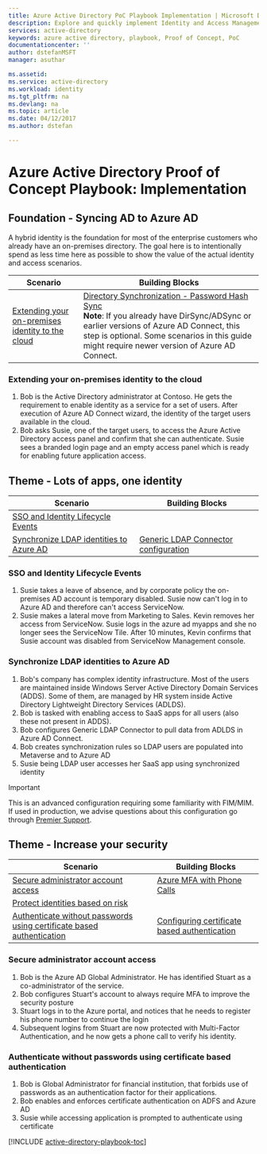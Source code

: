 ```yaml
---
title: Azure Active Directory PoC Playbook Implementation | Microsoft Docs
description: Explore and quickly implement Identity and Access Management scenarios 
services: active-directory
keywords: azure active directory, playbook, Proof of Concept, PoC
documentationcenter: ''
author: dstefanMSFT
manager: asuthar

ms.assetid: 
ms.service: active-directory
ms.workload: identity
ms.tgt_pltfrm: na
ms.devlang: na
ms.topic: article
ms.date: 04/12/2017
ms.author: dstefan

---
```

# Azure Active Directory Proof of Concept Playbook: Implementation

## Foundation - Syncing AD to Azure AD 

A hybrid identity is the foundation for most of the enterprise customers who already have an on-premises directory. The goal here is to intentionally spend as less time here as possible to show the value of the actual identity and access scenarios. 

| Scenario | Building Blocks| 
| --- | --- |  
| [Extending your on-premises identity to the cloud](#extending-your-on-premises-identity-to-the-cloud) | [Directory Synchronization - Password Hash Sync](./active-directory-playbook-building-blocks.md#directory-synchronization---password-hash-sync-phs---new-installation) <br/>**Note**: If you already have DirSync/ADSync or earlier versions of Azure AD Connect, this step is optional. Some scenarios in this guide might require newer version of Azure AD Connect.

### Extending your on-premises identity to the cloud 

1. Bob is the Active Directory administrator at Contoso. He gets the requirement to enable identity as a service for a set of users. After execution of Azure AD Connect wizard, the identity of the target users available in the cloud. 
2. Bob asks Susie, one of the target users, to access the Azure Active Directory access panel and confirm that she can authenticate. Susie sees a branded login page and an empty access panel which is ready for enabling future application access.

## Theme - Lots of apps, one identity

| Scenario | Building Blocks| 
| --- | --- |  
| [SSO and Identity Lifecycle Events](#sso-and-identity-lifecycle-events) |  |
| [Synchronize LDAP identities to Azure AD](#synchronize-ldap-identities-to-azure-ad) |  [Generic LDAP Connector configuration](./active-directory-playbook-building-blocks.md#generic-ldap-connector-configuration) |

### SSO and Identity Lifecycle Events

1. Susie takes a leave of absence, and by corporate policy the on-premises AD account is temporary disabled. Susie now can't log in to Azure AD and therefore can't access ServiceNow. 
2. Susie makes a lateral move from Marketing to Sales. Kevin removes her access from ServiceNow. Susie logs in the azure ad myapps and she no longer sees the ServiceNow Tile. After 10 minutes, Kevin confirms that Susie account was disabled from ServiceNow Management console.


### Synchronize LDAP identities to Azure AD

1. Bob's company has complex identity infrastructure. Most of the users are maintained inside Windows Server Active Directory Domain Services (ADDS). Some of them, are managed by HR system inside Active Directory Lightweight Directory Services (ADLDS).
2. Bob is tasked with enabling access to SaaS apps for all users (also these not present in ADDS).
3. Bob configures Generic LDAP Connector to pull data from ADLDS in Azure AD Connect.
4. Bob creates synchronization rules so LDAP users are populated into Metaverse and to Azure AD
5. Susie being LDAP user accesses her SaaS app using synchronized identity



> [!IMPORTANT] 
> This is an advanced configuration requiring some familiarity with FIM/MIM. If used in production, we advise questions about this configuration go through [Premier Support](https://support.microsoft.com/zh-cn/premier).



## Theme - Increase your security 

| Scenario | Building Blocks| 
| --- | --- |  
| [Secure administrator account access](#secure-administrator-account-access) | [Azure MFA with Phone Calls](./active-directory-playbook-building-blocks.md#azure-multi-factor-authentication-with-phone-calls) |
| [Protect identities based on risk](#protect-identities-based-on-risk) | |
| [Authenticate without passwords using certificate based authentication](#authenticate-without-passwords-using-certificate-based-authentication) | [Configuring certificate based authentication](./active-directory-playbook-building-blocks.md#configuring-certificate-based-authentication)

### Secure administrator account access

1. Bob is the Azure AD Global Administrator. He has identified Stuart as a co-administrator of the service. 
2. Bob configures Stuart's account to always require MFA to improve the security posture
3. Stuart logs in to the Azure  portal, and notices that he needs to register his phone number to continue the login
4. Subsequent logins from Stuart are now protected with Multi-Factor Authentication, and he now gets a phone call to verify his identity.

### Authenticate without passwords using certificate based authentication

1. Bob is Global Administrator for financial institution, that forbids use of passwords as an authentication factor for their applications.
2. Bob enables and enforces certificate authentication on ADFS and Azure AD
3. Susie while accessing application is prompted to authenticate using certificate

[!INCLUDE [active-directory-playbook-toc](../../includes/active-directory-playbook-steps.md)]
